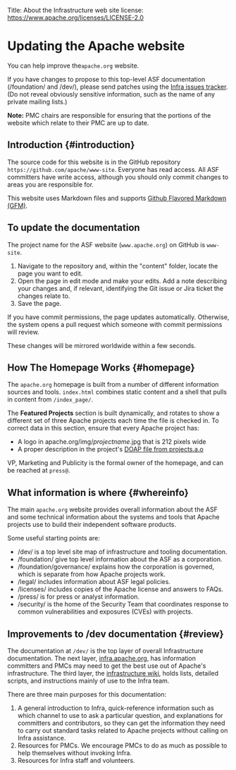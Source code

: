 Title: About the Infrastructure web site
license: https://www.apache.org/licenses/LICENSE-2.0

# Updating the Apache website

You can help improve the`apache.org` website.

If you have changes to propose to this top-level ASF
documentation (/foundation/ and /dev/), please send patches using the [Infra issues
tracker](http://issues.apache.org/jira/browse/INFRA). (Do not reveal
obviously sensitive information, such as the name of any private mailing
lists.) 

**Note:** PMC chairs are responsible
for ensuring that the portions of the website which relate to their PMC are
up to date.


## Introduction  {#introduction}

The source code for this website is in the GitHub repository `https://github.com/apache/www-site`. Everyone has read access. All ASF committers have write access, although 
you should only commit changes to areas you are responsible for. 

This website uses Markdown files and supports <a href="https://guides.github.com/features/mastering-markdown/" target="_blank">Github Flavored Markdown (GFM)</a>.

## To update the documentation

The project name for the ASF website (`www.apache.org`) on GitHub is `www-site`.

1. Navigate to the repository and, within the "content" folder, locate the page you want to edit.
2. Open the page in edit mode and make your edits. Add a note describing your changes and, if relevant, identifying the Git issue or Jira ticket the changes relate to.
3. Save the page.

If you have commit permissions, the page updates automatically. Otherwise, the system opens a pull request which someone with commit permissions will review.

These changes will be mirrored worldwide within a few seconds.


## How The Homepage Works  {#homepage}

The `apache.org` homepage is built from a number of different 
information sources and tools. `index.html` combines static content and a shell that pulls in content 
from `/index_page/`.

The **Featured Projects** section is built dynamically, and rotates 
to show a different set of three Apache projects each time the file 
is checked in. To correct data 
in this section, ensure that every Apache project has:

- A logo in apache.org/img/_projectname_.jpg that is 212 pixels wide
- A proper description in the project's [DOAP file from projects.a.o](https://svn.apache.org/repos/asf/comdev/projects.apache.org/data/projects.xml)

VP, Marketing and Publicity is the formal owner of the homepage, and 
can be reached at `press@`.


## What information is where  {#whereinfo}

The main `apache.org` website provides overall information about the ASF 
and some technical information about the systems and 
tools that Apache projects use to build their independent software products.

Some useful starting points are:

- /dev/ is a top level site map of infrastructure and tooling documentation.
- /foundation/ give top level information about the ASF as a corporation.
- /foundation/governance/ explains how the corporation is governed, which is separate from how Apache projects work.
- /legal/ includes information about ASF legal policies.
- /licenses/ includes copies of the Apache license and answers to FAQs.
- /press/ is for press or analyst information.
- /security/ is the home of the Security Team that coordinates response to common vulnerabilities and exposures (CVEs) with projects.


## Improvements to /dev documentation  {#review}

The documentation at `/dev/` is the top layer of overall Infrastructure documentation. The next layer, [infra.apache.org][1], has information committers and PMCs may need to get the best use out of Apache's infrastructure. The third layer, the [infrastructure wiki][2], holds lists, detailed scripts, and instructions mainly of use to the Infra team.

There are three main purposes for this documentation:

1. A general introduction to Infra, quick-reference information such as which channel to use to ask a particular question, and explanations for committers and contributors, so they can get the information they need to carry out standard tasks related to Apache projects without calling on Infra assistance.
2. Resources for PMCs. We encourage PMCs to do as much as possible to help themselves without invoking Infra.
3. Resources for Infra staff and volunteers.


  [1]: https://infra.apache.org
  [2]: https://cwiki.apache.org/confluence/display/INFRA/Index
